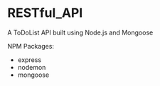 # RESTful_API
A ToDoList API built using Node.js and Mongoose

NPM Packages:
- express
- nodemon
- mongoose

